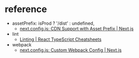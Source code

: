 # reference

- assetPrefix: isProd ? '/dist' : undefined,
  - [next.config.js: CDN Support with Asset Prefix | Next.js](https://nextjs.org/docs/api-reference/next.config.js/cdn-support-with-asset-prefix)
- lint
  - [Linting | React TypeScript Cheatsheets](https://react-typescript-cheatsheet.netlify.app/docs/basic/linting/)
- webpack
  - [next.config.js: Custom Webpack Config | Next.js](https://nextjs.org/docs/api-reference/next.config.js/custom-webpack-config)
